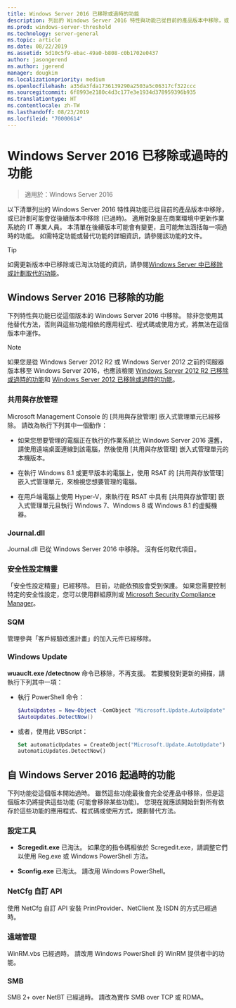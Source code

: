 ```yaml
---
title: Windows Server 2016 已移除或過時的功能
description: 列出的 Windows Server 2016 特性與功能已從目前的產品版本中移除，或已計劃可能會從後續版本中移除 (已過時)。 適用對象是在商業環境中更新作業系統的 IT 專業人員。
ms.prod: windows-server-threshold
ms.technology: server-general
ms.topic: article
ms.date: 08/22/2019
ms.assetid: 5d10c5f9-ebac-49a0-b808-c0b1702e0437
author: jasongerend
ms.author: jgerend
manager: dougkim
ms.localizationpriority: medium
ms.openlocfilehash: a35da3fda1736139290a2503a5c06317cf322ccc
ms.sourcegitcommit: 6f8993e2180c4d3c177e3e1934d378959396b935
ms.translationtype: HT
ms.contentlocale: zh-TW
ms.lasthandoff: 08/23/2019
ms.locfileid: "70000614"
---
```

# <a name="features-removed-or-deprecated-in--windows-server-2016"></a>Windows Server 2016 已移除或過時的功能

>適用於：Windows Server 2016

以下清單列出的 Windows Server 2016 特性與功能已從目前的產品版本中移除，或已計劃可能會從後續版本中移除 (已過時)。 適用對象是在商業環境中更新作業系統的 IT 專業人員。 本清單在後續版本可能會有變更，且可能無法涵括每一項過時的功能。 如需特定功能或替代功能的詳細資訊，請參閱該功能的文件。

> [!TIP]
> 如需更新版本中已移除或已淘汰功能的資訊，請參閱[Windows Server 中已移除或計劃取代的功能](../get-started-19/removed-features.md)。

## <a name="features-removed-from-windows-server-2016"></a>Windows Server 2016 已移除的功能

下列特性與功能已從這個版本的 Windows Server 2016 中移除。 除非您使用其他替代方法，否則與這些功能相依的應用程式、程式碼或使用方式，將無法在這個版本中運作。  

> [!NOTE]  
> 如果您是從 Windows Server 2012 R2 或 Windows Server 2012 之前的伺服器版本移至 Windows Server 2016，也應該檢閱 [Windows Server 2012 R2 已移除或過時的功能](https://technet.microsoft.com/library/dn303411.aspx)和 [Windows Server 2012 已移除或過時的功能](https://technet.microsoft.com/library/hh831568.aspx)。  

### <a name="share-and-storage-management"></a>共用與存放管理

Microsoft Management Console 的 [共用與存放管理] 嵌入式管理單元已經移除。 請改為執行下列其中一個動作：  

-   如果您想要管理的電腦正在執行的作業系統比 Windows Server 2016 還舊，請使用遠端桌面連線到該電腦，然後使用 [共用與存放管理] 嵌入式管理單元的本機版本。  

-   在執行 Windows 8.1 或更早版本的電腦上，使用 RSAT 的 [共用與存放管理] 嵌入式管理單元，來檢視您想要管理的電腦。  

-   在用戶端電腦上使用 Hyper-V，來執行在 RSAT 中具有 [共用與存放管理] 嵌入式管理單元且執行 Windows 7、Windows 8 或 Windows 8.1 的虛擬機器。  

### <a name="journaldll"></a>Journal.dll

Journal.dll 已從 Windows Server 2016 中移除。 沒有任何取代項目。  

### <a name="security-configuration-wizard"></a>安全性設定精靈

「安全性設定精靈」已經移除。 目前，功能依預設會受到保護。 如果您需要控制特定的安全性設定，您可以使用群組原則或 [Microsoft Security Compliance Manager](https://technet.microsoft.com/solutionaccelerators/cc835245.aspx)。  

### <a name="sqm"></a>SQM

管理參與「客戶經驗改進計畫」的加入元件已經移除。 

### <a name="windows-update"></a>Windows Update

**wuauclt.exe /detectnow** 命令已移除，不再支援。 若要觸發對更新的掃描，請執行下列其中一項：

- 執行 PowerShell 命令：
    ````powershell
    $AutoUpdates = New-Object -ComObject "Microsoft.Update.AutoUpdate"
    $AutoUpdates.DetectNow()
    ````

- 或者，使用此 VBScript：
    ````vb
    Set automaticUpdates = CreateObject("Microsoft.Update.AutoUpdate")
    automaticUpdates.DetectNow()
    ````

## <a name="features-deprecated-starting-with-windows-server-2016"></a>自 Windows Server 2016 起過時的功能

下列功能從這個版本開始過時。 雖然這些功能最後會完全從產品中移除，但是這個版本仍將提供這些功能 (可能會移除某些功能)。 您現在就應該開始針對所有依存於這些功能的應用程式、程式碼或使用方式，規劃替代方法。  

### <a name="configuration-tools"></a>設定工具  

-   **Scregedit.exe** 已淘汰。 如果您的指令碼相依於 Scregedit.exe，請調整它們以使用 Reg.exe 或 Windows PowerShell 方法。  

-   **Sconfig.exe** 已淘汰。 請改用 Windows PowerShell。  

### <a name="netcfg-custom-apis"></a>NetCfg 自訂 API

使用 NetCfg 自訂 API 安裝 PrintProvider、NetClient 及 ISDN 的方式已經過時。  

### <a name="remote-management"></a>遠端管理  

WinRM.vbs 已經過時。 請改用 Windows PowerShell 的 WinRM 提供者中的功能。  

### <a name="smb"></a>SMB

SMB 2+ over NetBT 已經過時。 請改為實作 SMB over TCP 或 RDMA。 
